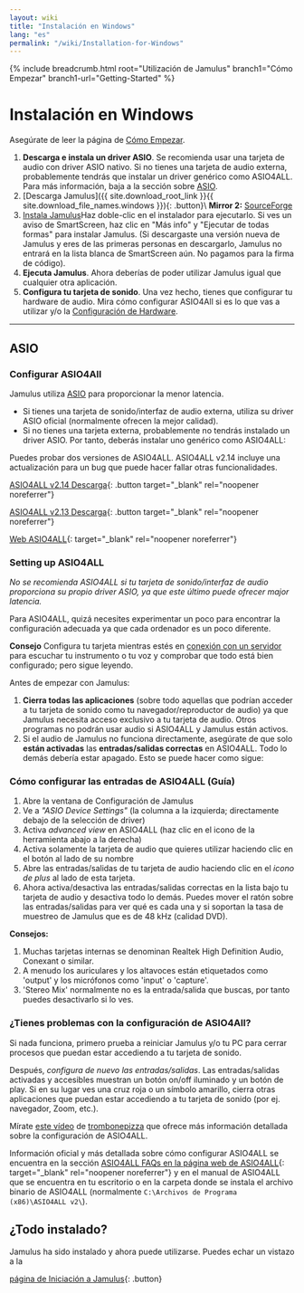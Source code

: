 ```yaml
---
layout: wiki
title: "Instalación en Windows"
lang: "es"
permalink: "/wiki/Installation-for-Windows"
---
```


{% include breadcrumb.html root="Utilización de Jamulus" branch1="Cómo Empezar" branch1-url="Getting-Started" %}

# Instalación en Windows
Asegúrate de leer la página de [Cómo Empezar](Getting-Started).
1. **Descarga e instala un driver ASIO**. Se recomienda usar una tarjeta de audio con driver ASIO nativo. Si no tienes una tarjeta de audio externa, probablemente tendrás que instalar un driver genérico como ASIO4ALL. Para más información, baja a la sección sobre [ASIO](#asio).
1. [Descarga Jamulus]({{ site.download_root_link }}{{ site.download_file_names.windows }}){: .button}\\
**Mirror 2:** [SourceForge](https://sourceforge.net/projects/llcon/files/latest/download)
1. [Instala Jamulus](https://sourceforge.net/projects/llcon/files/latest/download)Haz doble-clic en el instalador para ejecutarlo. Si ves un aviso de SmartScreen, haz clic en "Más info" y "Ejecutar de todas formas" para instalar Jamulus. (Si descargaste una versión nueva de Jamulus y eres de las primeras personas en descargarlo, Jamulus no entrará en la lista blanca de SmartScreen aún. No pagamos para la firma de código).
1. **Ejecuta Jamulus**. Ahora deberías de poder utilizar Jamulus igual que cualquier otra aplicación.
1. **Configura tu tarjeta de sonido**. Una vez hecho, tienes que configurar tu hardware de audio. Mira cómo configurar ASIO4All si es lo que vas a utilizar y/o la [Configuración de Hardware](Hardware-Setup).

***

## ASIO
### Configurar ASIO4All
Jamulus utiliza [ASIO](https://en.wikipedia.org/wiki/Audio_Stream_Input/Output) para proporcionar la menor latencia.
* Si tienes una tarjeta de sonido/interfaz de audio externa, utiliza su driver ASIO oficial (normalmente ofrecen la mejor calidad).
* Si no tienes una tarjeta externa, probablemente no tendrás instalado un driver ASIO. Por tanto, deberás instalar uno genérico como ASIO4ALL:

Puedes probar dos versiones de ASIO4ALL. ASIO4ALL v2.14 incluye una actualización para un bug que puede hacer fallar otras funcionalidades.

[ASIO4ALL v2.14 Descarga](https://github.com/jamulussoftware/assets/raw/main/ASIO4ALL/v2.14/ASIO4ALL_2_14_English.exe){: .button target="_blank" rel="noopener noreferrer"}

[ASIO4ALL v2.13 Descarga](https://github.com/jamulussoftware/assets/raw/main/ASIO4ALL/v2.13/ASIO4ALL_2_13_English.exe){: .button target="_blank" rel="noopener noreferrer"}

[Web ASIO4ALL](https://www.asio4all.org/){: target="_blank" rel="noopener noreferrer"}


### Setting up ASIO4ALL
*No se recomienda ASIO4ALL si tu tarjeta de sonido/interfaz de audio proporciona su propio driver ASIO, ya que este último puede ofrecer major latencia.*

Para ASIO4ALL, quizá necesites experimentar un poco para encontrar la configuración adecuada ya que cada ordenador es un poco diferente. 

**Consejo** Configura tu tarjeta mientras estés en [conexión con un servidor](Onboarding#2-conectarse-a-un-servidor) para escuchar tu instrumento o tu voz y comprobar que todo está bien configurado; pero sigue leyendo.

Antes de empezar con Jamulus:
1. **Cierra todas las aplicaciones** (sobre todo aquellas que podrían acceder a tu tarjeta de sonido como tu navegador/reproductor de audio) ya que Jamulus necesita acceso exclusivo a tu tarjeta de audio. Otros programas no podrán usar audio si ASIO4ALL y Jamulus están activos.
1. Si el audio de Jamulus no funciona directamente, asegúrate de que solo **están activadas** las **entradas/salidas correctas** en ASIO4ALL. Todo lo demás debería estar apagado. Esto se puede hacer como sigue:

### Cómo configurar las entradas de ASIO4ALL (Guía)

1. Abre la ventana de Configuración de Jamulus
1. Ve a _"ASIO Device Settings"_ (la columna a la izquierda; directamente debajo de la selección de driver)
1. Activa _advanced view_ en ASIO4ALL (haz clic en el icono de la herramienta abajo a la derecha)
1. Activa solamente la tarjeta de audio que quieres utilizar haciendo clic en el botón al lado de su nombre
1. Abre las entradas/salidas de tu tarjeta de audio haciendo clic en el _icono de plus_ al lado de esta tarjeta.
1. Ahora activa/desactiva las entradas/salidas correctas en la lista bajo tu tarjeta de audio y desactiva todo lo demás. Puedes mover el ratón sobre las entradas/salidas para ver qué es cada una y si soportan la tasa de muestreo de Jamulus que es de 48 kHz (calidad DVD).

**Consejos:** 
1. Muchas tarjetas internas se denominan Realtek High Definition Audio, Conexant o similar. 
1. A menudo los auriculares y los altavoces están etiquetados como 'output' y los micrófonos como 'input' o 'capture'. 
1. 'Stereo Mix' normalmente no es la entrada/salida que buscas, por tanto puedes desactivarlo si lo ves.

### ¿Tienes problemas con la configuración de ASIO4All?

Si nada funciona, primero prueba a reiniciar Jamulus y/o tu PC para cerrar procesos que puedan estar accediendo a tu tarjeta de sonido.

Después, *configura de nuevo las entradas/salidas*. Las entradas/salidas activadas y accesibles muestran un botón on/off iluminado y un botón de play. Si en su lugar ves una cruz roja o un símbolo amarillo, cierra otras aplicaciones que puedan estar accediendo a tu tarjeta de sonido (por ej. navegador, Zoom, etc.).

Mírate [este vídeo](https://youtu.be/_GzOsitVgLI) de [trombonepizza](https://github.com/trombonepizza) que ofrece más información detallada sobre la configuración de ASIO4ALL.

Información oficial y más detallada sobre cómo configurar ASIO4ALL se encuentra en la sección [ASIO4ALL FAQs en la página web de ASIO4ALL](https://www.asio4all.org/index.php/help/faq/){: target="_blank" rel="noopener noreferrer"} y en el manual de ASIO4ALL que se encuentra en tu escritorio o en la carpeta donde se instala el archivo binario de ASIO4ALL (normalmente `C:\Archivos de Programa (x86)\ASIO4ALL v2\`).

## ¿Todo instalado?

Jamulus ha sido instalado y ahora puede utilizarse. Puedes echar un vistazo a la

[página de Iniciación a Jamulus](Onboarding){: .button}

